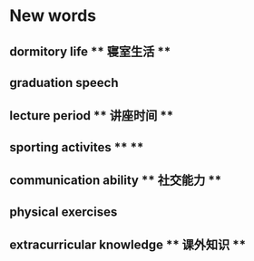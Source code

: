 # New words
## dormitory life ** 寝室生活 **
## graduation speech
## lecture period ** 讲座时间 **
## sporting activites **  **
## communication ability ** 社交能力 **
## physical exercises 
## extracurricular knowledge ** 课外知识 **


